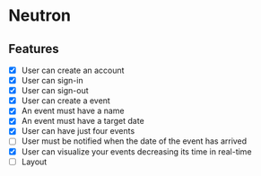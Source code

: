 # Neutron

## Features

- [x] User can create an account
- [x] User can sign-in
- [x] User can sign-out
- [x] User can create a event
- [x] An event must have a name
- [x] An event must have a target date
- [x] User can have just four events
- [ ] User must be notified when the date of the event has arrived
- [x] User can visualize your events decreasing its time in real-time
- [ ] Layout
